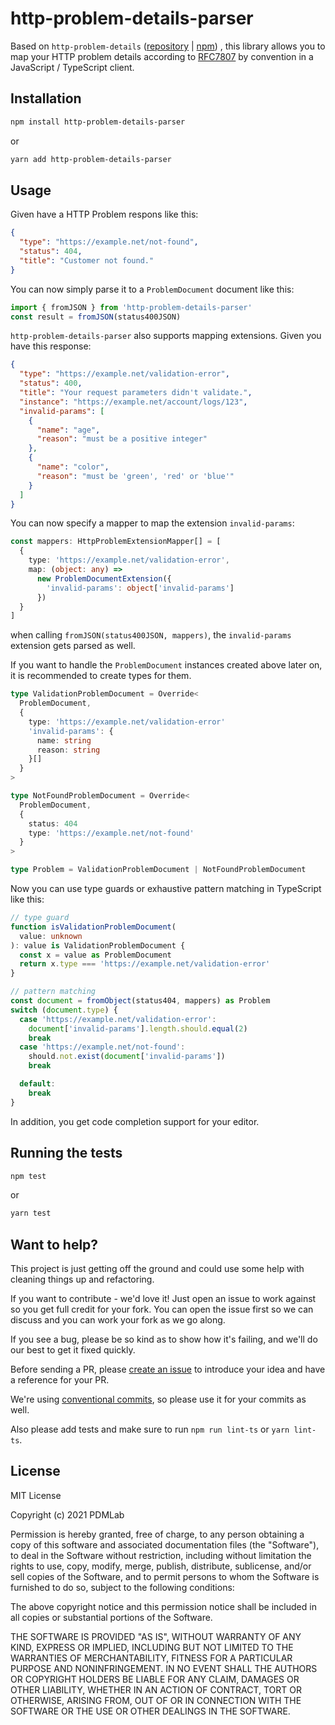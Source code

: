 # http-problem-details-parser

Based on `http-problem-details` ([repository](https://github.com/PDMLab/http-problem-details) | [npm](https://www.npmjs.com/package/http-problem-details)) , this library allows you to map your HTTP problem details according to [RFC7807](https://tools.ietf.org/html/rfc7807) by convention in a JavaScript / TypeScript client.

## Installation

```bash
npm install http-problem-details-parser
```

or

```bash
yarn add http-problem-details-parser
```

## Usage

Given have a HTTP Problem respons like this:

```json
{
  "type": "https://example.net/not-found",
  "status": 404,
  "title": "Customer not found."
}
```

You can now simply parse it to a `ProblemDocument` document like this:

```typescript
import { fromJSON } from 'http-problem-details-parser'
const result = fromJSON(status400JSON)
```

`http-problem-details-parser` also supports mapping extensions. Given you have this response:

```json
{
  "type": "https://example.net/validation-error",
  "status": 400,
  "title": "Your request parameters didn't validate.",
  "instance": "https://example.net/account/logs/123",
  "invalid-params": [
    {
      "name": "age",
      "reason": "must be a positive integer"
    },
    {
      "name": "color",
      "reason": "must be 'green', 'red' or 'blue'"
    }
  ]
}
```

You can now specify a mapper to map the extension `invalid-params`:

```typescript
const mappers: HttpProblemExtensionMapper[] = [
  {
    type: 'https://example.net/validation-error',
    map: (object: any) =>
      new ProblemDocumentExtension({
        'invalid-params': object['invalid-params']
      })
  }
]
```

when calling `fromJSON(status400JSON, mappers)`, the `invalid-params` extension gets parsed as well.

If you want to handle the `ProblemDocument` instances created above later on, it is recommended to create types for them.

```typescript
type ValidationProblemDocument = Override<
  ProblemDocument,
  {
    type: 'https://example.net/validation-error'
    'invalid-params': {
      name: string
      reason: string
    }[]
  }
>

type NotFoundProblemDocument = Override<
  ProblemDocument,
  {
    status: 404
    type: 'https://example.net/not-found'
  }
>

type Problem = ValidationProblemDocument | NotFoundProblemDocument
```

Now you can use type guards or exhaustive pattern matching in TypeScript like this:

```typescript
// type guard
function isValidationProblemDocument(
  value: unknown
): value is ValidationProblemDocument {
  const x = value as ProblemDocument
  return x.type === 'https://example.net/validation-error'
}

// pattern matching
const document = fromObject(status404, mappers) as Problem
switch (document.type) {
  case 'https://example.net/validation-error':
    document['invalid-params'].length.should.equal(2)
    break
  case 'https://example.net/not-found':
    should.not.exist(document['invalid-params'])
    break

  default:
    break
}
```

In addition, you get code completion support for your editor.

## Running the tests

```bash
npm test
```

or

```bash
yarn test
```

## Want to help?

This project is just getting off the ground and could use some help with cleaning things up and refactoring.

If you want to contribute - we'd love it! Just open an issue to work against so you get full credit for your fork. You can open the issue first so we can discuss and you can work your fork as we go along.

If you see a bug, please be so kind as to show how it's failing, and we'll do our best to get it fixed quickly.

Before sending a PR, please [create an issue](https://github.com/PDMLab/http-problem-details-parser/issues/new) to introduce your idea and have a reference for your PR.

We're using [conventional commits](https://www.conventionalcommits.org), so please use it for your commits as well.

Also please add tests and make sure to run `npm run lint-ts` or `yarn lint-ts`.

## License

MIT License

Copyright (c) 2021 PDMLab

Permission is hereby granted, free of charge, to any person obtaining a copy of this software and associated documentation files (the "Software"), to deal in the Software without restriction, including without limitation the rights to use, copy, modify, merge, publish, distribute, sublicense, and/or sell copies of the Software, and to permit persons to whom the Software is furnished to do so, subject to the following conditions:

The above copyright notice and this permission notice shall be included in all copies or substantial portions of the Software.

THE SOFTWARE IS PROVIDED "AS IS", WITHOUT WARRANTY OF ANY KIND, EXPRESS OR IMPLIED, INCLUDING BUT NOT LIMITED TO THE WARRANTIES OF MERCHANTABILITY, FITNESS FOR A PARTICULAR PURPOSE AND NONINFRINGEMENT. IN NO EVENT SHALL THE AUTHORS OR COPYRIGHT HOLDERS BE LIABLE FOR ANY CLAIM, DAMAGES OR OTHER LIABILITY, WHETHER IN AN ACTION OF CONTRACT, TORT OR OTHERWISE, ARISING FROM, OUT OF OR IN CONNECTION WITH THE SOFTWARE OR THE USE OR OTHER DEALINGS IN THE SOFTWARE.

